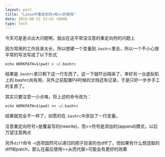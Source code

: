 ```yaml
---
layout: post
title: "Linux中重定向符>和>>的使用"
date: 2013-06-21 13:41 +0800
type: tech
---
```

今天可是差点出大问题啊，就出在这平常没注意的重定向符的问题上

因为常用的工作目录太长，所以想建一个变量到`.bashrc`里去，所以一个不小心按平常的写法写成了以下形式

    echo WORKPATH=$(pwd) > ~/.bashrc

结果是`.bashrc`里只剩下这一行东西了，这一下就吓出翔来了，幸好另一台虚拟机上的.bashrc尚有用，另外之前配置P4时候的文档还有记录，于是只好一步步手工的复原了。

其实只要注意一小点咯，将上述的命令改为：

    echo WORKPATH=$(pwd) >> ~/.bashrc

结果就完全不一样了，如愿的在`.bashrc`中添加了一行变量。

注意重定向符号>是覆盖写的(rewrite)，而>>符号是添加的(append)模式，以后万望注意两点

另外`diff`命令 -r选项固然可以递归的把子目录的也diff了，但如果有什么想选取的diff和patch，那么在最后使用>>从而代替>可能会有更好的效果

